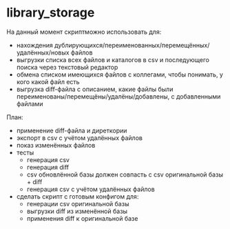 # library_storage

На данный момент скриптможно использовать для:
- нахождения дублирующихся/переименованных/перемещённых/удалённых/новых файлов
- выгрузки списка всех файлов и каталогов в csv и последующего поиска через текстовый редактор
- обмена списком имеющихся файлов с коллегами, чтобы понимать, у кого какой файл есть
- выгрузка diff-файла с описанием, какие файлы были переименованы/перемещёны/удалёны/добавлены, с добавленными файлами

План:
- применение diff-файла и диреткории
- экспорт в csv с учётом удалённых файлов
- показ изменённых файлов
- тесты
    - генерация csv
    - генерация diff
    - csv обновлённой базы должен совпасть с csv оригинальной базы + diff 
    - генерация csv с учётом удалённых файлов
- сделать скрипт с готовым конфигом для:
    - генерации csv оригинальной базы
    - выгрузки diff из изменённой базы
    - применения diff к оригинальной базе